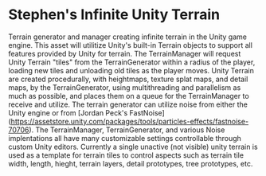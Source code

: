 # Stephen's Infinite Unity Terrain

Terrain generator and manager creating infinite terrain in the Unity game engine. This asset will utilitize Unity's built-in Terrain objects to support all features provided by Unity for terrain. The TerrainManager will request Unity Terrain "tiles" from the TerrainGenerator within a radius of the player, loading new tiles and unloading old tiles as the player moves. Unity Terrain are created procedurally, with heightmaps, texture splat maps, and detail maps, by the TerrainGenerator, using multithreading and parallelism as much as possible, and places them on a queue for the TerrainManager to receive and utilize. The terrain generator can utilize noise from either the Unity engine or from [Jordan Peck's FastNoise] (https://assetstore.unity.com/packages/tools/particles-effects/fastnoise-70706). The TerrainManager, TerrainGenerator, and various Noise implentations all have many customizable settings controllable through custom Unity editors.  Currently a single unactive (not visible) unity terrain is used as a template for terrain tiles to control aspects such as terrain tile width, length, hieght, terrain layers, detail prototypes, tree prototypes, etc.
